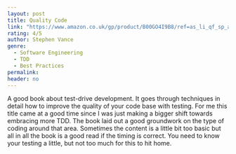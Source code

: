 ```yaml
---
layout: post
title: Quality Code
link: "https://www.amazon.co.uk/gp/product/B00GO4I9B8/ref=as_li_qf_sp_asin_il_tl?ie=UTF8&camp=1634&creative=6738&creativeASIN=B00GO4I9B8&linkCode=as2&tag=jussihallilac-21"
rating: 4/5
author: Stephen Vance
genre:
  - Software Engineering
  - TDD
  - Best Practices
permalink:
header: no
---
```


A good book about test-drive development. It goes through techniques in detail how to improve the quality of your code base with testing. For me this title came at a good time since I was just making a bigger shift towards embracing more TDD. The book laid out a good groundwork on the type of coding around that area. Sometimes the content is a little bit too basic but all in all the book is a good read if the timing is correct. You need to know your testing a little, but not too much for this to hit home.
